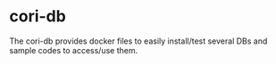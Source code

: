 # cori-db
The cori-db provides docker files to easily install/test several DBs and sample codes to access/use them.
